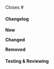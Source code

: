Closes #

<!-- Short description of the PR. What does it do? -->

#### Changelog

**New**

<!-- List of things added in this PR -->

**Changed**

<!-- List of things changed in this PR -->

**Removed**

<!-- List of things removed in this PR -->

#### Testing & Reviewing

<!-- Add descriptions, steps or a checklist for how reviewers can verify this PR works or not -->

